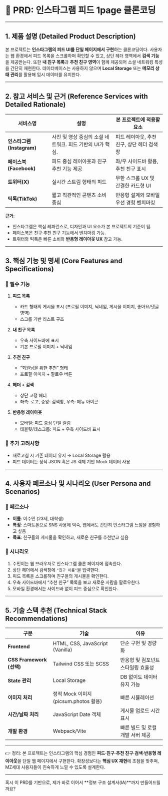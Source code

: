 # 📄 PRD: 인스타그램 피드 1page 클론코딩

---

## 1. 제품 설명 (Detailed Product Description)

본 프로젝트는 **인스타그램의 피드 UI를 단일 페이지에서 구현**하는 클론코딩이다.
사용자는 웹 환경에서 피드 목록을 스크롤하며 확인할 수 있고, 상단 헤더 영역에서 **검색 기능**을 제공받는다. 또한 **내 친구 목록**과 **추천 친구 영역**이 함께 제공되어 소셜 네트워킹 특성을 간단히 재현한다.
데이터베이스는 사용하지 않으며 **Local Storage** 또는 **메모리 상태 관리**를 활용해 임시 데이터를 유지한다.

---

## 2. 참고 서비스 및 근거 (Reference Services with Detailed Rationale)

| 서비스명                 | 설명                                  | 본 프로젝트에 적용할 요소            |
| -------------------- | ----------------------------------- | ------------------------- |
| **인스타그램(Instagram)** | 사진 및 영상 중심의 소셜 네트워크. 피드 기반의 UI가 핵심. | 피드 레이아웃, 추천 친구, 상단 헤더 검색창 |
| **페이스북(Facebook)**   | 피드 중심 레이아웃과 친구 추천 기능 제공             | 좌/우 사이드바 활용, 추천 친구 표시     |
| **트위터(X)**           | 실시간 스트림 형태의 피드                      | 무한 스크롤 UX 및 간결한 카드형 UI    |
| **틱톡(TikTok)**       | 짧고 직관적인 콘텐츠 소비 중심                   | 반응형 설계와 모바일 우선 경험 벤치마킹    |

**근거**:

* 인스타그램은 핵심 레퍼런스로, 디자인과 UI 요소가 본 프로젝트의 기준이 됨.
* 페이스북은 친구·추천 친구 기능에서 벤치마킹 가능.
* 트위터와 틱톡은 빠른 소비와 **반응형 레이아웃 UX** 참고 가능.

---

## 3. 핵심 기능 및 명세 (Core Features and Specifications)

### 🎯 필수 기능

1. **피드 목록**

   * 카드 형태의 게시물 표시 (프로필 이미지, 닉네임, 게시물 이미지, 좋아요/댓글 영역)
   * 스크롤 기반 리스트 구조

2. **내 친구 목록**

   * 우측 사이드바에 표시
   * 기본 프로필 이미지 + 닉네임

3. **추천 친구**

   * “회원님을 위한 추천” 형태
   * 프로필 이미지 + 팔로우 버튼

4. **헤더 + 검색**

   * 상단 고정 헤더
   * 좌측: 로고, 중앙: 검색창, 우측: 메뉴 아이콘

5. **반응형 레이아웃**

   * 모바일: 피드 중심 단일 컬럼
   * 태블릿/데스크톱: 피드 + 우측 사이드바 표시

### 📌 추가 고려사항

* 새로고침 시 기존 데이터 유지 → Local Storage 활용
* 피드 데이터는 정적 JSON 혹은 JS 객체 기반 Mock 데이터 사용

---

## 4. 사용자 페르소나 및 시나리오 (User Persona and Scenarios)

### 👤 페르소나

* **이름**: 이수민 (23세, 대학생)
* **특징**: 스마트폰으로 SNS 사용에 익숙, 웹에서도 간단히 인스타그램 느낌을 경험하고 싶음
* **목표**: 친구들의 게시물을 확인하고, 새로운 친구를 추천받고 싶음

### 📌 시나리오

1. 수민이는 웹 브라우저로 인스타그램 클론 페이지에 접속한다.
2. 상단 헤더에서 검색창에 `"친구 이름"`을 입력한다.
3. 피드 목록을 스크롤하며 친구들의 게시물을 확인한다.
4. 우측 사이드바에서 “추천 친구” 목록을 보고 새로운 사람을 팔로우한다.
5. 모바일 환경에서는 사이드바 없이 피드 중심으로 확인한다.

---

## 5. 기술 스택 추천 (Technical Stack Recommendations)

| 구분                     | 기술                              | 이유                  |
| ---------------------- | ------------------------------- | ------------------- |
| **Frontend**           | HTML, CSS, JavaScript (Vanilla) | 단순 구현 및 경량화         |
| **CSS Framework (선택)** | Tailwind CSS 또는 SCSS            | 반응형 및 컴포넌트 스타일링 효율성 |
| **State 관리**           | Local Storage                   | DB 없이도 데이터 유지 가능    |
| **이미지 처리**             | 정적 Mock 이미지 (picsum.photos 활용)  | 빠른 시뮬레이션            |
| **시간/날짜 처리**           | JavaScript Date 객체              | 게시물 업로드 시간 표시       |
| **개발 환경**              | Webpack/Vite                    | 빠른 빌드 및 로컬 개발 서버 제공 |

---

👉 정리: 본 프로젝트는 인스타그램의 핵심 경험인 **피드·친구·추천 친구·검색·반응형 레이아웃**을 단일 웹 페이지에서 구현한다. 확장성보다는 **핵심 UX 재현**에 초점을 맞추며, MZ세대 사용자들이 친숙하게 느낄 수 있도록 설계한다.

---

혹시 이 PRD를 기반으로, 제가 바로 이어서 \*\*정보 구조 설계서(IA)\*\*까지 만들어드릴까요?
